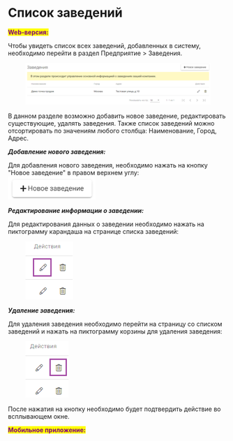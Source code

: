 # Список заведений

<mark style="color:purple;">**Web-версия:**</mark>

Чтобы увидеть список всех заведений, добавленных в систему, необходимо перейти в раздел Предприятие > Заведения.&#x20;

<figure><img src="../../.gitbook/assets/image (3).png" alt=""><figcaption></figcaption></figure>

В данном разделе возможно добавить новое заведение, редактировать существующие, удалять заведения. Также список заведений можно отсортировать по значениям любого столбца: Наименование, Город, Адрес.&#x20;

_**Добавление нового заведения:**_

Для добавления нового заведения, необходимо нажать на кнопку "Новое заведение" в правом верхнем углу: <img src="../../.gitbook/assets/image (2) (1).png" alt="" data-size="original">

_**Редактирование информации о заведении:**_&#x20;

Для редактирования данных о заведении необходимо нажать на пиктограмму карандаша на странице списка заведений:

<figure><img src="../../.gitbook/assets/image (11).png" alt=""><figcaption></figcaption></figure>

_**Удаление заведения:**_&#x20;

Для удаления заведения необходимо перейти на страницу со списком заведений и нажать на пиктограмму корзины для удаления заведения:

<figure><img src="../../.gitbook/assets/image (12).png" alt=""><figcaption></figcaption></figure>

После нажатия на кнопку необходимо будет подтвердить действие во всплывающем окне.

<mark style="color:purple;">**Мобильное приложение:**</mark>
